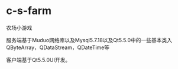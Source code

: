 # c-s-farm

农场小游戏

服务端基于Muduo网络库以及Mysql5.7.18以及Qt5.5.0中的一些基本类入QByteArray，QDataStream，QDateTime等

客户端基于Qt5.5.0UI开发。
